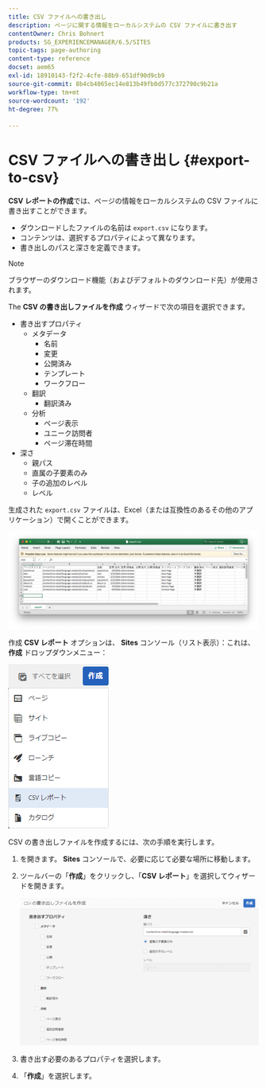 ```yaml
---
title: CSV ファイルへの書き出し
description: ページに関する情報をローカルシステムの CSV ファイルに書き出す
contentOwner: Chris Bohnert
products: SG_EXPERIENCEMANAGER/6.5/SITES
topic-tags: page-authoring
content-type: reference
docset: aem65
exl-id: 18910143-f2f2-4cfe-88b9-651df90d9cb9
source-git-commit: 8b4cb4065ec14e813b49fb0d577c372790c9b21a
workflow-type: tm+mt
source-wordcount: '192'
ht-degree: 77%

---
```


# CSV ファイルへの書き出し {#export-to-csv}

**CSV レポートの作成**&#x200B;では、ページの情報をローカルシステムの CSV ファイルに書き出すことができます。

* ダウンロードしたファイルの名前は `export.csv` になります。
* コンテンツは、選択するプロパティによって異なります。
* 書き出しのパスと深さを定義できます。

>[!NOTE]
>
>ブラウザーのダウンロード機能（およびデフォルトのダウンロード先）が使用されます。

The **CSV の書き出しファイルを作成** ウィザードで次の項目を選択できます。

* 書き出すプロパティ
   * メタデータ
      * 名前
      * 変更
      * 公開済み
      * テンプレート
      * ワークフロー
   * 翻訳
      * 翻訳済み
   * 分析
      * ページ表示
      * ユニーク訪問者
      * ページ滞在時間
* 深さ
   * 親パス
   * 直属の子要素のみ
   * 子の追加のレベル
   * レベル

生成された `export.csv` ファイルは、Excel（または互換性のあるその他のアプリケーション）で開くことができます。

![etc-01](assets/etc-01.png)

作成 **CSV レポート** オプションは、 **Sites** コンソール（リスト表示）：これは、 **作成** ドロップダウンメニュー：

![etc-02](assets/etc-02.png)

CSV の書き出しファイルを作成するには、次の手順を実行します。

1. を開きます。 **Sites** コンソールで、必要に応じて必要な場所に移動します。
1. ツールバーの「**作成**」をクリックし、「**CSV レポート**」を選択してウィザードを開きます。

   ![etc-03](assets/etc-03.png)

1. 書き出す必要のあるプロパティを選択します。
1. 「**作成**」を選択します。
